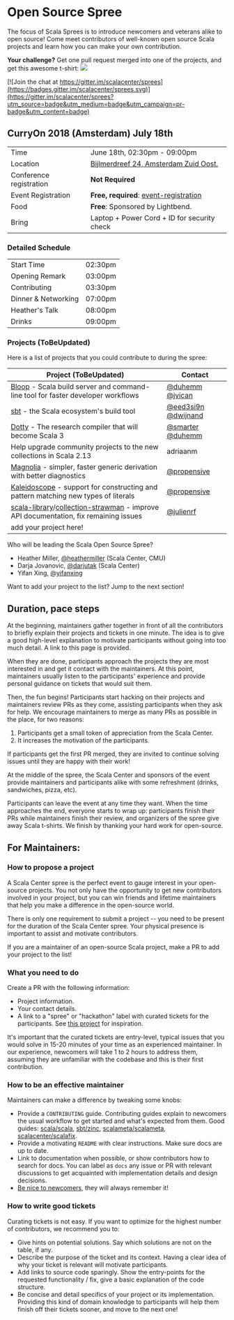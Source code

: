 # Open Source Spree

The focus of Scala Sprees is to introduce newcomers and veterans alike to open
source! Come meet contributors of well-known open source Scala projects and
learn how you can make your own contribution.

**Your challenge?** Get one pull request merged into one of the projects, and
get this awesome t-shirt:
![](https://pbs.twimg.com/media/CtnCrtvWAAAO0nE.jpg:small)

[![Join the chat at https://gitter.im/scalacenter/sprees](https://badges.gitter.im/scalacenter/sprees.svg)](https://gitter.im/scalacenter/sprees?utm_source=badge&utm_medium=badge&utm_campaign=pr-badge&utm_content=badge)

## CurryOn 2018 (Amsterdam) July 18th

|                         |                                                                                            |
| ----------------------- | ------------------------------------------------------------------------------------------ |
| Time                    | June 18th, 02:30pm - 09:00pm                                                               |
| Location                | [Bijlmerdreef 24, Amsterdam Zuid Oost.][venue]					       |
| Conference registration | **Not Required**                                                                           |
| Event Registration      | **Free, required**: [event-registration]                                                   |
| Food                    | **Free**: Sponsored by Lightbend.                                                          |
| Bring                   | Laptop + Power Cord + ID for security check                                                |

[venue]: https://www.google.com/maps/place/Acanthus,+Bijlmerdreef+24,+1102+CT+Amsterdam,+Netherlands/data=!4m2!3m1!1s0x47c60b91227b1f3d:0x8f2538ebec1b00c5?sa=X&ved=0ahUKEwid_56isYvcAhVJc98KHTUwAUwQ8gEIKjAA
[event-registration]: ???


### Detailed Schedule
|                         |                                      |
| ----------------------- | -------------------------------------|
| Start Time              | 02:30pm                              |
| Opening Remark          | 03:00pm				 |
| Contributing		  | 03:30pm				 |
| Dinner & Networking	  | 07:00pm				 |
| Heather's Talk	  | 08:00pm      			 |
| Drinks		  | 09:00pm      			 |


### Projects (**ToBeUpdated**)

Here is a list of projects that you could contribute to during the spree:

| Project (**ToBeUpdated**)                                                                 | Contact             |
| ----------------------------------------------------------------------------------------- | ------------------- |
| [Bloop] - Scala build server and command-line tool for faster developer workflows         | [@duhemm] [@jvican] |
| [sbt] - the Scala ecosystem's build tool                                                  | [@eed3si9n] [@dwijnand] |
| [Dotty] - The research compiler that will become Scala 3                                  | [@smarter] [@duhemm] |
| Help upgrade community projects to the new collections in Scala 2.13                      | adriaanm |
| [Magnolia] - simpler, faster generic derivation with better diagnostics                   | [@propensive] |
| [Kaleidoscope] - support for constructing and pattern matching new types of literals      | [@propensive] |
| [scala-library]/[collection-strawman] - improve API documentation, fix remaining issues   | [@julienrf] |
| add your project here!                                                                    |                     |

Who will be leading the Scala Open Source Spree?

* Heather Miller, [@heathermiller] (Scala Center, CMU)
* Darja Jovanovic, [@darjutak] (Scala Center)
* Yifan Xing, [@yifanxing]

Want to add your project to the list? Jump to the next section!

[@laughedelic]: https://github.com/laughedelic
[@smarter]: https://github.com/smarter
[@eed3si9n]: https://github.com/eed3si9n
[@dwijnand]: https://github.com/dwijnand
[@cunei]: https://github.com/cunei
[@olafurpg]: https://github.com/olafurpg
[@darjutak]: https://github.com/darjutak
[@duhemm]: https://github.com/Duhemm
[@julienrf]: https://github.com/julienrf
[@jvican]: https://github.com/jvican
[@propensive]: https://github.com/propensive
[@allanrenucci]: https://github.com/allanrenucci
[@nicolasstucki]: https://github.com/nicolasstucki
[@heathermiller]: https://github.com/heathermiller
[@yifanxing]: https://github.com/xingyif

[bloop]: https://github.com/scalacenter/bloop/issues?q=is%3Aopen+is%3Aissue+label%3A%22good+first+issue%22
[Guillotine]: https://github.com/propensive/guillotine
[Magnolia]: https://github.com/propensive/magnolia
[Kaleidoscope]: https://github.com/propensive/kaleidoscope
[scala native]: https://github.com/scala-native/scala-native
[dotty]: https://github.com/lampepfl/dotty/issues?q=is%3Aopen+is%3Aissue+label%3A%22help+wanted%22
[metals]: https://github.com/scalameta/metals/labels/good%20first%20issue
[sbt]: https://github.com/sbt/sbt/labels/good%20first%20issue
[scala-library]: https://github.com/scala/bug/issues?q=is%3Aopen+label%3Acollections+label%3A%22good+first+issue%22
[collection-strawman]: https://github.com/scala/collection-strawman/issues?q=is%3Aopen+label%3A%22low+hanging+fruit%22+label%3Aready
[scalameta]: https://github.com/scalameta/scalameta/labels/Good%20first%20contribution
[scalafmt]: https://github.com/scalameta/scalafmt/labels/good%20first%20time%20contribution
[scalafix]: https://github.com/scalacenter/scalafix/labels/good%20first%20issue
[metadoc]: https://github.com/scalameta/metadoc/issues?q=is%3Aissue+is%3Aopen+label%3A%22help+wanted%22+sort%3Aupdated-desc

## Duration, pace steps

At the beginning, maintainers gather together in front of all the contributors
to briefly explain their projects and tickets in one minute. The idea is to give
a good high-level explanation to motivate participants without going into too
much detail. A link to this page is provided.

When they are done, participants approach the projects they are most interested
in and get it contact with the maintainers. At this point, maintainers usually
listen to the participants' experience and provide personal guidance on tickets
that would suit them.

Then, the fun begins! Participants start hacking on their projects and
maintainers review PRs as they come, assisting participants when they ask for
help. We encourage maintainers to merge as many PRs as possible in the place,
for two reasons:

1.  Participants get a small token of appreciation from the Scala Center.
2.  It increases the motivation of the participants.

If participants get the first PR merged, they are invited to continue solving
issues until they are happy with their work!

At the middle of the spree, the Scala Center and sponsors of the event provide
maintainers and participants alike with some refreshment (drinks, sandwiches,
pizza, etc).

Participants can leave the event at any time they want. When the time approaches
the end, everyone starts to wrap up: participants finish their PRs while
maintainers finish their review, and organizers of the spree give away Scala
t-shirts. We finish by thanking your hard work for open-source.

## For Maintainers:

### How to propose a project

A Scala Center spree is the perfect event to gauge interest in your open-source
projects. You not only have the opportunity to get new contributors involved in
your project, but you can win friends and lifetime maintainers that help you
make a difference in the open-source world.

There is only one requirement to submit a project -- you need to be present for
the duration of the Scala Center spree. Your physical presence is important to
assist and motivate contributors.

If you are a maintainer of an open-source Scala project, make a PR to add your
project to the list!

### What you need to do

Create a PR with the following information:

* Project information.
* Your contact details.
* A link to a "spree" or "hackathon" label with curated tickets for the
 participants. See
 [this project](https://github.com/sbt/zinc/issues?utf8=✓&q=label:hackathon%20is:issue)
 for inspiration.

It's important that the curated tickets are entry-level, typical issues that you
would solve in 15-20 minutes of your time as an experienced maintainer. In our
experience, newcomers will take 1 to 2 hours to address them, assuming they are
unfamiliar with the codebase and this is their first contribution.

### How to be an effective maintainer

Maintainers can make a difference by tweaking some knobs:

* Provide a `CONTRIBUTING` guide. Contributing guides explain to newcomers the
 usual workflow to get started and what's expected from them. Good guides:
 [scala/scala](https://github.com/scala/scala/blob/2.12.x/CONTRIBUTING.md),
 [sbt/zinc](https://github.com/sbt/zinc/blob/1.x/CONTRIBUTING.md),
 [scalameta/scalameta](https://github.com/scalameta/scalameta/blob/master/CONTRIBUTING.md),
 [scalacenter/scalafix](https://github.com/scala/scala/blob/2.12.x/CONTRIBUTING.md).
* Provide a motivating `README` with clear instructions. Make sure docs are up
 to date.
* Link to documentation when possible, or show contributors how to search for
 docs. You can label as `docs` any issue or PR with relevant discussions to get
 acquainted with implementation details and design decisions.
* [Be nice to newcomers](http://brson.github.io/2017/04/05/minimally-nice-maintainer),
 they will always remember it!

### How to write good tickets

Curating tickets is not easy. If you want to optimize for the highest number of
contributors, we recommend you to:

* Give hints on potential solutions. Say which solutions are not on the table,
 if any.
* Describe the purpose of the ticket and its context. Having a clear idea of why
 your ticket is relevant will motivate participants.
* Add links to source code sparingly. Show the entry-points for the requested
 functionality / fix, give a basic explanation of the code structure.
* Be concise and detail specifics of your project or its implementation.
 Providing this kind of domain knowledge to participants will help them finish
 off their tickets sooner, and move to the next one!
